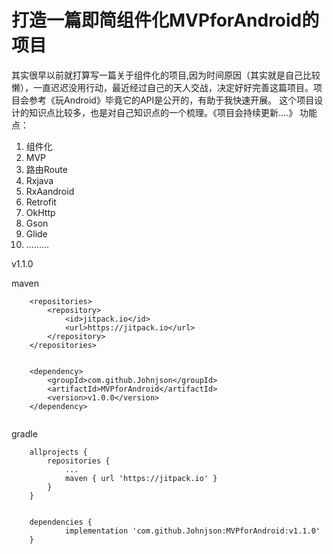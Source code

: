 # 打造一篇即简组件化MVPforAndroid的项目

其实很早以前就打算写一篇关于组件化的项目,因为时间原因（其实就是自己比较懒），一直迟迟没用行动，最近经过自己的天人交战，决定好好完善这篇项目。项目会参考《玩Android》毕竟它的API是公开的，有助于我快速开展。
这个项目设计的知识点比较多，也是对自己知识点的一个梳理。《项目会持续更新....》
功能点：

 1. 组件化 
 2. MVP
 3. 路由Route
 4. Rxjava
 5. RxAandroid
 6. Retrofit
 7. OkHttp
 8. Gson
 9. Glide
 10. .........


v1.1.0

maven

```
	<repositories>
		<repository>
		    <id>jitpack.io</id>
		    <url>https://jitpack.io</url>
		</repository>
	</repositories>
	
	
	<dependency>
	    <groupId>com.github.Johnjson</groupId>
	    <artifactId>MVPforAndroid</artifactId>
	    <version>v1.0.0</version>
	</dependency>


```

gradle

```
	allprojects {
		repositories {
			...
			maven { url 'https://jitpack.io' }
		}
	}
	
	
	dependencies {
	        implementation 'com.github.Johnjson:MVPforAndroid:v1.1.0'
	}


```
